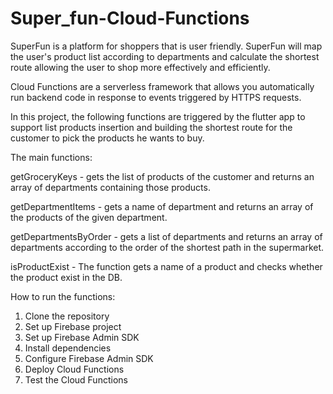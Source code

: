 # Super_fun-Cloud-Functions  
SuperFun is a platform for shoppers that is user friendly. SuperFun will map the user's product list according to departments and calculate the shortest route allowing the user to shop more effectively and efficiently.  

Cloud Functions are a serverless framework that allows you automatically run backend code in response to events triggered by HTTPS requests.  

In this project, the following functions are triggered by the flutter app to support list products insertion and building
the shortest route for the customer to pick the products he wants to buy.  

The main functions:  

getGroceryKeys - gets the list of products of the customer and returns an array of departments containing those products.  

getDepartmentItems - gets a name of department and returns an array of the products of the given department.  

getDepartmentsByOrder - gets a list of departments and returns an array of departments according to the order of the shortest path in the supermarket.  

isProductExist - The function gets a name of a product and checks whether the product exist in the DB.  

How to run the functions:
1. Clone the repository
2. Set up Firebase project
3. Set up Firebase Admin SDK
4. Install dependencies
5. Configure Firebase Admin SDK
6. Deploy Cloud Functions
7. Test the Cloud Functions

